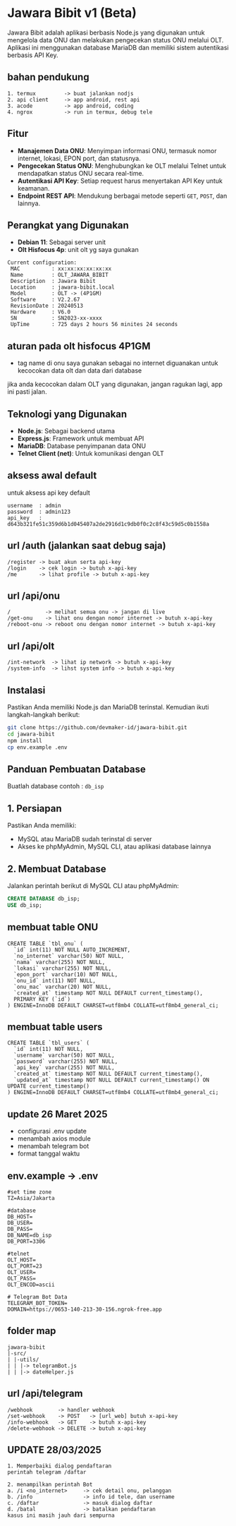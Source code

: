 # Jawara Bibit v1 (Beta)

Jawara Bibit adalah aplikasi berbasis Node.js yang digunakan untuk mengelola data ONU dan melakukan pengecekan status ONU melalui OLT. Aplikasi ini menggunakan database MariaDB dan memiliki sistem autentikasi berbasis API Key.

## bahan pendukung
```
1. termux         -> buat jalankan nodjs
2. api client     -> app android, rest api
3. acode          -> app android, coding
4. ngrox          -> run in termux, debug tele
```

## Fitur

- **Manajemen Data ONU**: Menyimpan informasi ONU, termasuk nomor internet, lokasi, EPON port, dan statusnya.
- **Pengecekan Status ONU**: Menghubungkan ke OLT melalui Telnet untuk mendapatkan status ONU secara real-time.
- **Autentikasi API Key**: Setiap request harus menyertakan API Key untuk keamanan.
- **Endpoint REST API**: Mendukung berbagai metode seperti `GET`, `POST`, dan lainnya.

## Perangkat yang Digunakan

- **Debian 11**: Sebagai server unit
- **Olt Hisfocus 4p**: unit olt yg saya gunakan

```
Current configuration:
 MAC          : xx:xx:xx:xx:xx:xx
 Name         : OLT_JAWARA_BIBIT
 Description  : Jawara Bibit
 Location     : jawara-bibit.local
 Model        : OLT -> (4P1GM)
 Software     : V2.2.67
 RevisionDate : 20240513
 Hardware     : V6.0
 SN           : SN2023-xx-xxxx
 UpTime       : 725 days 2 hours 56 minites 24 seconds
```

## aturan pada olt hisfocus 4P1GM

- tag name di onu saya gunakan sebagai no internet
  diguanakan untuk kecocokan data olt dan data dari database

jika anda kecocokan dalam OLT yang digunakan, jangan ragukan lagi, app ini pasti jalan.

## Teknologi yang Digunakan

- **Node.js**: Sebagai backend utama
- **Express.js**: Framework untuk membuat API
- **MariaDB**: Database penyimpanan data ONU
- **Telnet Client (net)**: Untuk komunikasi dengan OLT

## aksess awal default

untuk aksess api key default
```
username  : admin
password  : admin123
api_key   : d643b321fe51c359d6b1d045407a2de2916d1c9db0f0c2c8f43c59d5c0b1558a
```

## url /auth (jalankan saat debug saja)
```
/register -> buat akun serta api-key
/login    -> cek login -> butuh x-api-key
/me       -> lihat profile -> butuh x-api-key
```
## url /api/onu
```
/           -> melihat semua onu -> jangan di live
/get-onu    -> lihat onu dengan nomor internet -> butuh x-api-key
/reboot-onu -> reboot onu dengan nomor internet -> butuh x-api-key
```
## url /api/olt
```
/int-network  -> lihat ip network -> butuh x-api-key
/system-info  -> lihst system info -> butuh x-api-key
```
## Instalasi

Pastikan Anda memiliki Node.js dan MariaDB terinstal. Kemudian ikuti langkah-langkah berikut:

```sh
git clone https://github.com/devmaker-id/jawara-bibit.git
cd jawara-bibit
npm install
cp env.example .env
```

## Panduan Pembuatan Database

Buatlah database contoh : `db_isp`

## 1. Persiapan

Pastikan Anda memiliki:

- MySQL atau MariaDB sudah terinstal di server
- Akses ke phpMyAdmin, MySQL CLI, atau aplikasi database lainnya

## 2. Membuat Database

Jalankan perintah berikut di MySQL CLI atau phpMyAdmin:

```sql
CREATE DATABASE db_isp;
USE db_isp;
```

## membuat table ONU

```
CREATE TABLE `tbl_onu` (
  `id` int(11) NOT NULL AUTO_INCREMENT,
  `no_internet` varchar(50) NOT NULL,
  `nama` varchar(255) NOT NULL,
  `lokasi` varchar(255) NOT NULL,
  `epon_port` varchar(10) NOT NULL,
  `onu_id` int(11) NOT NULL,
  `onu_mac` varchar(20) NOT NULL,
  `created_at` timestamp NOT NULL DEFAULT current_timestamp(),
  PRIMARY KEY (`id`)
) ENGINE=InnoDB DEFAULT CHARSET=utf8mb4 COLLATE=utf8mb4_general_ci;
```

## membuat table users

```
CREATE TABLE `tbl_users` (
  `id` int(11) NOT NULL,
  `username` varchar(50) NOT NULL,
  `password` varchar(255) NOT NULL,
  `api_key` varchar(255) NOT NULL,
  `created_at` timestamp NOT NULL DEFAULT current_timestamp(),
  `updated_at` timestamp NOT NULL DEFAULT current_timestamp() ON UPDATE current_timestamp()
) ENGINE=InnoDB DEFAULT CHARSET=utf8mb4 COLLATE=utf8mb4_general_ci;
```

## update 26 Maret 2025
- configurasi .env update
- menambah axios module
- menambah telegram bot
- format tanggal waktu

## env.example -> .env
```
#set time zone
TZ=Asia/Jakarta

#database
DB_HOST=
DB_USER=
DB_PASS=
DB_NAME=db_isp
DB_PORT=3306

#telnet
OLT_HOST=
OLT_PORT=23
OLT_USER=
OLT_PASS=
OLT_ENCOD=ascii

# Telegram Bot Data
TELEGRAM_BOT_TOKEN=
DOMAIN=https://0653-140-213-30-156.ngrok-free.app

```
## folder map
```
jawara-bibit
|-src/
| |-utils/
| | |-> telegramBot.js
| | |-> dateHelper.js
```
## url /api/telegram
```
/webhook        -> handler webhook
/set-webhook    -> POST   -> [url_web] butuh x-api-key
/info-webhook   -> GET    -> butuh x-api-key
/delete-webhook -> DELETE -> butuh x-api-key
```

## UPDATE 28/03/2025
```
1. Memperbaiki dialog pendaftaran
perintah telegram /daftar

2. menampilkan perintah Bot
a. /i <no_internet>     -> cek detail onu, pelanggan
b. /info                -> info id tele, dan username
c. /daftar              -> masuk dialog daftar
d. /batal               -> batalkan pendaftaran
kasus ini masih jauh dari sempurna
```